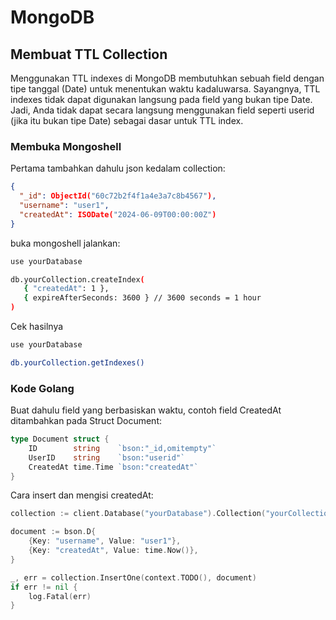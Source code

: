 # MongoDB

## Membuat TTL Collection
Menggunakan TTL indexes di MongoDB membutuhkan sebuah field dengan tipe tanggal (Date) untuk menentukan waktu kadaluwarsa. Sayangnya, TTL indexes tidak dapat digunakan langsung pada field yang bukan tipe Date. Jadi, Anda tidak dapat secara langsung menggunakan field seperti userid (jika itu bukan tipe Date) sebagai dasar untuk TTL index.

### Membuka Mongoshell
Pertama tambahkan dahulu json kedalam collection:
```json
{
  "_id": ObjectId("60c72b2f4f1a4e3a7c8b4567"),
  "username": "user1",
  "createdAt": ISODate("2024-06-09T00:00:00Z")
}
```
buka mongoshell jalankan:
```sh
use yourDatabase

db.yourCollection.createIndex(
   { "createdAt": 1 },
   { expireAfterSeconds: 3600 } // 3600 seconds = 1 hour
)
```
Cek hasilnya
```sh
use yourDatabase

db.yourCollection.getIndexes()
```

### Kode Golang
Buat dahulu field yang berbasiskan waktu, contoh field CreatedAt ditambahkan pada Struct Document:
```go
type Document struct {
    ID        string    `bson:"_id,omitempty"`
    UserID    string    `bson:"userid"`
    CreatedAt time.Time `bson:"createdAt"`
}
```
Cara insert dan mengisi createdAt:
```go
collection := client.Database("yourDatabase").Collection("yourCollection")

document := bson.D{
    {Key: "username", Value: "user1"},
    {Key: "createdAt", Value: time.Now()},
}

_, err = collection.InsertOne(context.TODO(), document)
if err != nil {
    log.Fatal(err)
}
```
